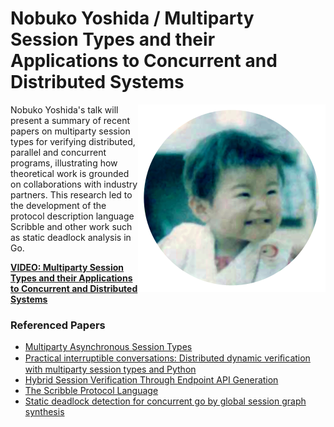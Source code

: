 # Nobuko Yoshida / Multiparty Session Types and their Applications to Concurrent and Distributed Systems

<img src="../../assets/NobukoYoshida.png" align="right">

Nobuko Yoshida's talk will present a summary of recent papers on multiparty session types for verifying distributed, parallel and concurrent programs, illustrating how theoretical work is grounded on collaborations with industry partners. This research led to the development of the protocol description language Scribble and other work such as static deadlock analysis in Go.

**[VIDEO: Multiparty Session Types and their Applications to Concurrent and Distributed Systems](https://goo.gl/D3pam3)**

### Referenced Papers

- [Multiparty Asynchronous Session Types](https://www.doc.ic.ac.uk/~yoshida/multiparty/multiparty.pdf)
- [Practical interruptible conversations: Distributed dynamic veriﬁcation with multiparty session types and Python](http://mrg.doc.ic.ac.uk/publications/practical-interruptible-conversations-distributed-dynamic-verification-with-multiparty-session-types-and-python/)
- [Hybrid Session Verification Through Endpoint API Generation](https://www.doc.ic.ac.uk/research/technicalreports/2015/DTR15-6.pdf)
- [The Scribble Protocol Language](http://mrg.doc.ic.ac.uk/publications/the-scribble-protocol-language/invited.pdf)
- [Static deadlock detection for concurrent go by global session graph synthesis](https://www.doc.ic.ac.uk/~cn06/pub/2016/dingo/main.pdf)
